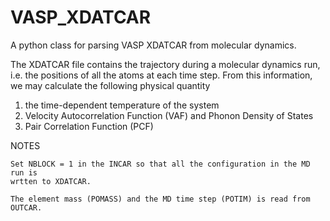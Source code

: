 # VASP_XDATCAR
A python class for parsing VASP XDATCAR from molecular dynamics.

The XDATCAR file contains the trajectory during a molecular dynamics run, i.e.
the positions of all the atoms at each time step.  From this information, we may
calculate the following physical quantity

1. the time-dependent temperature of the system
2. Velocity Autocorrelation Function (VAF) and Phonon Density of States
3. Pair Correlation Function (PCF)

NOTES

    Set NBLOCK = 1 in the INCAR so that all the configuration in the MD run is
    wrtten to XDATCAR.

    The element mass (POMASS) and the MD time step (POTIM) is read from OUTCAR.
